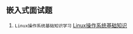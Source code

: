 ## 嵌入式面试题
1. `Linux操作系统基础知识学习`
[Linux操作系统基础知识](http://mp.weixin.qq.com/s?__biz=MzA3OTgyMDcwNg==&mid=2650633293&idx=1&sn=74570f44767a03f25064b0f5edfbc4bb&chksm=87a47680b0d3ff96737b0d9512665435f64df991ae8b2b25b7e8ee2c37594f64cd7119fb4d32&mpshare=1&scene=1&srcid=1210zy8V9LWTpBEv6qbHN7yI#rd)